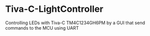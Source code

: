 # Tiva-C-LightController
Controlling LEDs with Tiva-C TM4C1234GH6PM by a GUI that send commands to the MCU using UART
